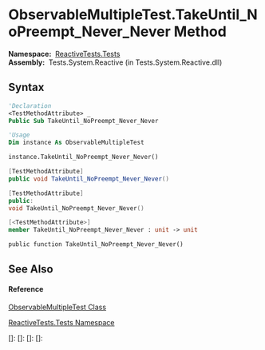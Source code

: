 # ObservableMultipleTest.TakeUntil\_NoPreempt\_Never\_Never Method

**Namespace:**  [ReactiveTests.Tests](ReactiveTests.Tests\ReactiveTests.Tests.md)  
**Assembly:**  Tests.System.Reactive (in Tests.System.Reactive.dll)

## Syntax

```vb
'Declaration
<TestMethodAttribute> _
Public Sub TakeUntil_NoPreempt_Never_Never
```

```vb
'Usage
Dim instance As ObservableMultipleTest

instance.TakeUntil_NoPreempt_Never_Never()
```

```csharp
[TestMethodAttribute]
public void TakeUntil_NoPreempt_Never_Never()
```

```c++
[TestMethodAttribute]
public:
void TakeUntil_NoPreempt_Never_Never()
```

```fsharp
[<TestMethodAttribute>]
member TakeUntil_NoPreempt_Never_Never : unit -> unit 
```

```jscript
public function TakeUntil_NoPreempt_Never_Never()
```

## See Also

#### Reference

[ObservableMultipleTest Class](ObservableMultipleTest\ObservableMultipleTest.md)

[ReactiveTests.Tests Namespace](ReactiveTests.Tests\ReactiveTests.Tests.md)

[]: 
[]: 
[]: 
[]: 